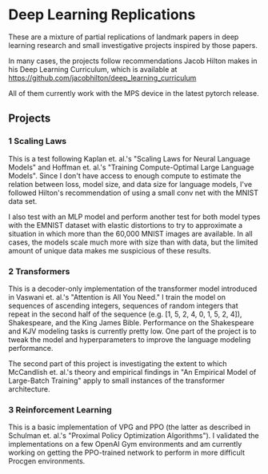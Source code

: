 # Deep Learning Replications

These are a mixture of partial replications of landmark papers in deep learning research and small investigative projects inspired by those papers. 

In many cases, the projects follow recommendations Jacob Hilton makes in his Deep Learning Curriculum, which is available at https://github.com/jacobhilton/deep_learning_curriculum

All of them currently work with the MPS device in the latest pytorch release.

## Projects
### 1 Scaling Laws 

This is a test following Kaplan et. al.'s "Scaling Laws for Neural Language Models" and Hoffman et. al.'s "Training Compute-Optimal Large Language Models". Since I don't have access to enough compute to estimate the relation between loss, model size, and data size for language models, I've followed Hilton's recommendation of using a small conv net with the MNIST data set. 

I also test with an MLP model and perform another test for both model types with the EMNIST dataset with elastic distortions to try to approximate a situation in which more than the 60,000 MNIST images are available. In all cases, the models scale much more with size than with data, but the limited amount of unique data makes me suspicious of these results. 

### 2 Transformers

This is a decoder-only implementation of the transformer model introduced in Vaswani et. al.'s "Attention is All You Need." I train the model on sequences of ascending integers, sequences of random integers that repeat in the second half of the sequence (e.g. [1, 5, 2, 4, 0, 1, 5, 2, 4]), Shakespeare, and the King James Bible. Performance on the Shakespeare and KJV modeling tasks is currently pretty low. One part of the project is to tweak the model and hyperparameters to improve the language modeling performance.

The second part of this project is investigating the extent to which McCandlish et. al.'s theory and empirical findings in "An Empirical Model of Large-Batch Training" apply to small instances of the transformer architecture. 

### 3 Reinforcement Learning

This is a basic implementation of VPG and PPO (the latter as described in Schulman et. al.'s "Proximal Policy Optimization Algorithms"). I validated the implementations on a few OpenAI Gym environments and am currently working on getting the PPO-trained network to perform in more difficult Procgen environments. 
